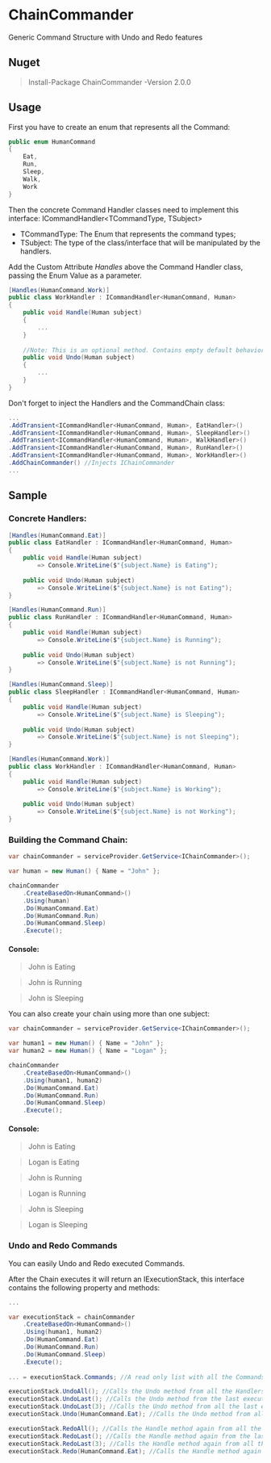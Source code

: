 # ChainCommander
Generic Command Structure with Undo and Redo features

## Nuget
> Install-Package ChainCommander -Version 2.0.0

## Usage 

First you have to create an enum that represents all the Command:

```csharp
public enum HumanCommand
{
    Eat,
    Run,
    Sleep,
    Walk,
    Work
}
```

Then the concrete Command Handler classes need to implement this interface: ICommandHandler<TCommandType, TSubject>
 - TCommandType: The Enum that represents the command types;
 - TSubject: The type of the class/interface that will be manipulated by the handlers.

Add the Custom Attribute *Handles* above the Command Handler class, passing the Enum Value as a parameter.

```csharp
[Handles(HumanCommand.Work)]
public class WorkHandler : ICommandHandler<HumanCommand, Human>
{
    public void Handle(Human subject)
    {
        ...
    }
    
    //Note: This is an optional method. Contains empty default behavior on interface.
    public void Undo(Human subject)
    {
        ...
    }
}
```

Don't forget to inject the Handlers and the CommandChain class:

```csharp
...
.AddTransient<ICommandHandler<HumanCommand, Human>, EatHandler>()
.AddTransient<ICommandHandler<HumanCommand, Human>, SleepHandler>()
.AddTransient<ICommandHandler<HumanCommand, Human>, WalkHandler>()
.AddTransient<ICommandHandler<HumanCommand, Human>, RunHandler>()
.AddTransient<ICommandHandler<HumanCommand, Human>, WorkHandler>()
.AddChainCommander() //Injects IChainCommander
...
```

## Sample

### Concrete Handlers:
```csharp
[Handles(HumanCommand.Eat)]
public class EatHandler : ICommandHandler<HumanCommand, Human>
{
    public void Handle(Human subject)
        => Console.WriteLine($"{subject.Name} is Eating");
        
    public void Undo(Human subject)
        => Console.WriteLine($"{subject.Name} is not Eating");
}

[Handles(HumanCommand.Run)]
public class RunHandler : ICommandHandler<HumanCommand, Human>
{
    public void Handle(Human subject)
        => Console.WriteLine($"{subject.Name} is Running");
        
    public void Undo(Human subject)
        => Console.WriteLine($"{subject.Name} is not Running");
}

[Handles(HumanCommand.Sleep)]
public class SleepHandler : ICommandHandler<HumanCommand, Human>
{
    public void Handle(Human subject)
        => Console.WriteLine($"{subject.Name} is Sleeping");
        
    public void Undo(Human subject)
        => Console.WriteLine($"{subject.Name} is not Sleeping");
}

[Handles(HumanCommand.Work)]
public class WorkHandler : ICommandHandler<HumanCommand, Human>
{
    public void Handle(Human subject)
        => Console.WriteLine($"{subject.Name} is Working");
        
    public void Undo(Human subject)
        => Console.WriteLine($"{subject.Name} is not Working");
}
```

### Building the Command Chain:
```csharp
var chainCommander = serviceProvider.GetService<IChainCommander>();

var human = new Human() { Name = "John" };

chainCommander
    .CreateBasedOn<HumanCommand>()
    .Using(human)
    .Do(HumanCommand.Eat)
    .Do(HumanCommand.Run)
    .Do(HumanCommand.Sleep)
    .Execute();
```

#### Console:
> John is Eating

> John is Running

> John is Sleeping


You can also create your chain using more than one subject:

```csharp
var chainCommander = serviceProvider.GetService<IChainCommander>();

var human1 = new Human() { Name = "John" };
var human2 = new Human() { Name = "Logan" };

chainCommander
    .CreateBasedOn<HumanCommand>()
    .Using(human1, human2)
    .Do(HumanCommand.Eat)
    .Do(HumanCommand.Run)
    .Do(HumanCommand.Sleep)
    .Execute();
```
#### Console:
> John is Eating

> Logan is Eating

> John is Running

> Logan is Running

> John is Sleeping

> Logan is Sleeping

### Undo and Redo Commands
You can easily Undo and Redo executed Commands.

After the Chain executes it will return an IExecutionStack, this interface contains the following property and methods:

```csharp
...

var executionStack = chainCommander
    .CreateBasedOn<HumanCommand>()
    .Using(human1, human2)
    .Do(HumanCommand.Eat)
    .Do(HumanCommand.Run)
    .Do(HumanCommand.Sleep)
    .Execute();
    
... = executionStack.Commands; //A read only list with all the Commands executed in order.

executionStack.UndoAll(); //Calls the Undo method from all the Handlers on the stack.
executionStack.UndoLast(); //Calls the Undo method from the last executed Handler on the stack.
executionStack.UndoLast(3); //Calls the Undo method from all the last executed Handlers on the stack based on the parameter.
executionStack.Undo(HumanCommand.Eat); //Calls the Undo method from all handlers that handles the command passed by parameter.

executionStack.RedoAll(); //Calls the Handle method again from all the Handlers on the stack.
executionStack.RedoLast(); //Calls the Handle method again from the last executed Handler on the stack.
executionStack.RedoLast(3); //Calls the Handle method again from all the last executed Handlers on the stack based on the parameter.
executionStack.Redo(HumanCommand.Eat); //Calls the Handle method again from all handlers that handles the command passed by parameter.
```
